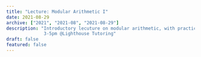 ```yaml
---
title: "Lecture: Modular Arithmetic I"
date: 2021-08-29
archive: ["2021", "2021-08", "2021-08-29"]
description: "Introductory lecuture on modular arithmetic, with practice problems.
			  3-5pm @Lighthouse Tutoring"
draft: false
featured: false 
---
```


